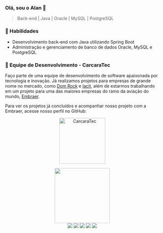 ### Olá, sou o Alan  👋

> Back-end | Java | Oracle | MySQL | PostgreSQL

<h3>🚀 Habilidades</h3>
<ul>
  <li>Desenvolvimento back-end com Java utilizando Spring Boot</li>
  <li>Administração e gerenciamento de banco de dados Oracle, MySQL e PostgreSQL</li>
</ul>

<h3>👥 Equipe de Desenvolvimento - CarcaraTec</h3>
<p>Faço parte de uma equipe de desenvolvimento de software apaixonada por tecnologia e inovação. Já realizamos projetos para empresas de grande nome no mercado, como <a href="https://www.domrock.net/">Dom Rock</a> e <a href="https://www.iacit.com.br/">Iacit</a>, além de estarmos trabalhando em um projeto para uma das maiores empresas do ramo da aviação do mundo, <a href="https://embraer.com/global/en">Embraer</a>.</p>
<p>Para ver os projetos já concluídos e acompanhar nosso projeto com a Embraer, acesse nosso perfil no GitHub:</p>
<p align="center">
  <a href="https://github.com/CarcaraTec">
    <img src="https://github.com/CarcaraTec/CarcaraTec/blob/main/images/carcara_logo.png?raw=true" alt="CarcaraTec" height="150"/>
  </a>
</p>


<div align="center">
  <a href="https://github.com/alantrs">
    <img height="180em" src="https://github-readme-stats.vercel.app/api?username=alantrs&show_icons=true&theme=dark&include_all_commits=false&count_private=true"/>
  </a>
  <br>
  <img src="https://img.shields.io/badge/java-%23ED8B00.svg?style=for-the-badge&logo=java&logoColor=white">
  <img src="https://img.shields.io/badge/spring-%236DB33F.svg?style=for-the-badge&logo=spring&logoColor=white">
  <img src="https://img.shields.io/badge/postgres-%23316192.svg?style=for-the-badge&logo=postgresql&logoColor=white">
  <img src="https://img.shields.io/badge/Oracle-F80000?style=for-the-badge&logo=Oracle&logoColor=white">
  <img src="https://img.shields.io/badge/MySQL-005C84?style=for-the-badge&logo=mysql&logoColor=white">
</div>


  
  
